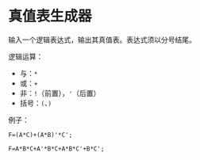 # 真值表生成器

输入一个逻辑表达式，输出其真值表。表达式须以分号结尾。

逻辑运算：

- 与：`*`
- 或：`+`
- 非：`!`（前置），`'`（后置）
- 括号：`(`、`)`

例子：

`F=(A*C)+(A*B)'*C';`

`F=A*B*C+A'*B*C+A*B*C'+B*C';`